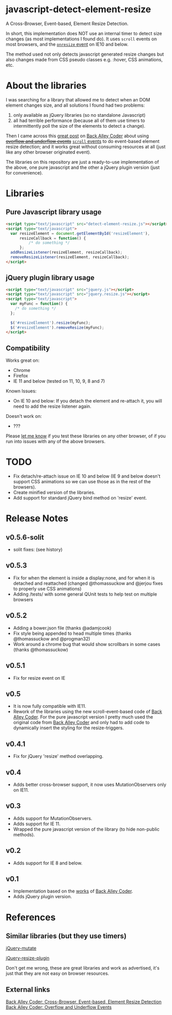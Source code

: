 javascript-detect-element-resize
================================

A Cross-Browser, Event-based, Element Resize Detection.

In short, this implementation does NOT use an internal timer to detect size changes (as most implementations I found do).
It uses `scroll` events on most browsers, and the [`onresize` event][5] on IE10 and below.

The method used not only detects javascript generated resize changes but also changes made from CSS pseudo classes e.g. :hover, CSS animations, etc.

About the libraries
===================
I was searching for a library that allowed me to detect when an DOM element changes size, and all solutions I found had two problems:

 1. only available as jQuery libraries (so no standalone Javascript)
 2. all had terrible performance (because all of them use timers to intermittently poll the size of the elements to detect a change).

Then I came across this [great post][1] on [Back Alley Coder][3] about using ~~[overflow and underflow events][2]~~ [`scroll` events][2] to do event-based element resize detection; and it works great without consuming resources at all (just like any other browser originated event).

The libraries on this repository are just a ready-to-use implementation of the above, one pure javascript and the other a jQuery plugin version (just for convenience).

Libraries
=========

Pure Javascript library usage
-----------------------------

```html
<script type="text/javascript" src="detect-element-resize.js"></script>
<script type="text/javascript">
  var resizeElement = document.getElementById('resizeElement'),
      resizeCallback = function() {
          /* do something */
      };
  addResizeListener(resizeElement, resizeCallback);
  removeResizeListener(resizeElement, resizeCallback);
</script>
```

jQuery plugin library usage
---------------------------
```html
<script type="text/javascript" src="jquery.js"></script>
<script type="text/javascript" src="jquery.resize.js"></script>
<script type="text/javascript">
  var myFunc = function() {
    /* do something */
  };
  
  $('#resizeElement').resize(myFunc);
  $('#resizeElement').removeResize(myFunc);
</script>
```

Compatibility
-------------
Works great on:

 - Chrome
 - Firefox
 - IE 11 and below (tested on 11, 10, 9, 8 and 7)

Known Issues:

 - On IE 10 and below: If you detach the element and re-attach it, you will need to add the resize listener again.

Doesn't work on:

 - ???

Please [let me know](https://github.com/sdecima/javascript-detect-element-resize/issues) if you test these libraries on any other browser, of if you run into issues with any of the above browsers.

TODO
====

 - Fix detach/re-attach issue on IE 10 and below (IE 9 and below doesn't support CSS animations so we can use those as in the rest of the browsers).
 - Create minified version of the libraries.
 - Add support for standard jQuery bind method on 'resize' event.

Release Notes
=============
v0.5.6-solit
------
 - solit fixes: (see history)

v0.5.3
------

 - Fix for when the element is inside a display:none, and for when it is detached and reattached (changed @thomassuckow and @jerjou fixes to properly use CSS animations)
 - Adding /tests/ with some general QUnit tests to help test on multiple browsers

v0.5.2
------

 - Adding a bower.json file (thanks @adamjcook)
 - Fix style being appended to head multiple times (thanks @thomassuckow and @progman32)
 - Work around a chrome bug that would show scrollbars in some cases (thanks @thomassuckow)

v0.5.1
------

 - Fix for resize event on IE

v0.5
----

 - It is now fully compatible with IE11.
 - Rework of the libraries using the new scroll-event-based code of [Back Alley Coder][1]. For the pure javascript version I pretty much used the original code from [Back Alley Coder][1] and only had to add code to dynamically insert the styling for the resize-triggers.

v0.4.1
----

 - Fix for jQuery 'resize' method overlapping.

v0.4
----

 - Adds better cross-browser support, it now uses MutationObservers only on IE11.

v0.3
----

 - Adds support for MutationObservers.
 - Adds support for IE 11.
 - Wrapped the pure javascript version of the library (to hide non-public methods).

v0.2
----

 - Adds support for IE 8 and below.

v0.1
----

 - Implementation based on the [works][1] of [Back Alley Coder][3].
 - Adds jQuery plugin version.


References
==========

Similar libraries (but they use timers)
---------------------------------------
[jQuery-mutate](http://www.jqui.net/jquery-projects/jquery-mutate-official/)

[jQuery-resize-plugin](http://benalman.com/projects/jquery-resize-plugin/)


Don't get me wrong, these are great libraries and work as advertised, it's just that they are not easy on browser resources.

External links
--------------
[Back Alley Coder: Cross-Browser, Event-based, Element Resize Detection][1]  
[Back Alley Coder: Overflow and Underflow Events][2]

[1]: http://www.backalleycoder.com/2013/03/18/cross-browser-event-based-element-resize-detection/
[2]: http://www.backalleycoder.com/2013/03/14/oft-overlooked-overflow-and-underflow-events/
[3]: http://www.backalleycoder.com/
[4]: http://www.w3.org/TR/dom/#mutation-observers
[5]: http://msdn.microsoft.com/en-us/library/ie/ms536959

